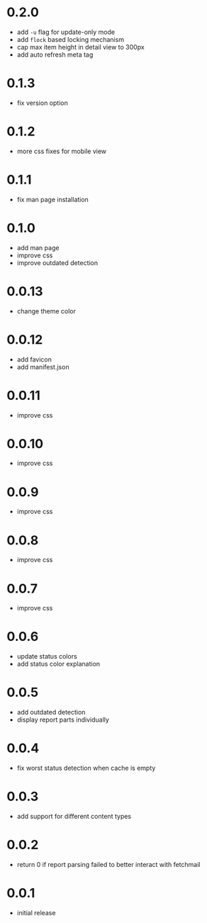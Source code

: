 # 0.2.0
- add ``-u`` flag for update-only mode
- add ``flock`` based locking mechanism
- cap max item height in detail view to 300px
- add auto refresh meta tag

# 0.1.3
- fix version option

# 0.1.2
- more css fixes for mobile view

# 0.1.1
- fix man page installation

# 0.1.0
- add man page
- improve css
- improve outdated detection

# 0.0.13
- change theme color

# 0.0.12
- add favicon
- add manifest.json

# 0.0.11
- improve css

# 0.0.10
- improve css

# 0.0.9
- improve css

# 0.0.8
- improve css

# 0.0.7
- improve css

# 0.0.6
- update status colors
- add status color explanation

# 0.0.5
- add outdated detection
- display report parts individually

# 0.0.4
- fix worst status detection when cache is empty

# 0.0.3
- add support for different content types

# 0.0.2
- return 0 if report parsing failed to better interact with fetchmail

# 0.0.1
- initial release
